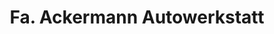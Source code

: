 ---
title: "Fa. Ackermann Autowerkstatt"
url: /spangenberg/fa-ackermann-autowerkstatt/
shop: Autowerkstatt
---